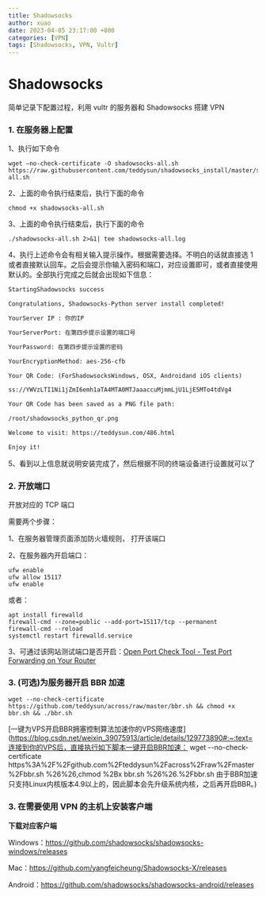 ```yaml
---
title: Shadowsocks
author: xuao
date: 2023-04-05 23:17:00 +800
categories: [VPN]
tags: [Shadowsocks, VPN, Vultr]
---
```


# Shadowsocks

简单记录下配置过程，利用 vultr 的服务器和 Shadowsocks 搭建 VPN

### 1. 在服务器上配置

1、执行如下命令

```shell
wget –no-check-certificate -O shadowsocks-all.sh https://raw.githubusercontent.com/teddysun/shadowsocks_install/master/shadowsocks-all.sh
```

2、上面的命令执行结束后，执行下面的命令

```shell
chmod +x shadowsocks-all.sh
```

3、上面的命令执行结束后，执行下面的命令

```shell
./shadowsocks-all.sh 2>&1| tee shadowsocks-all.log
```

4、执行上述命令会有相关输入提示操作。根据需要选择。不明白的话就直接选 1 或者直接默认回车。之后会提示你输入密码和端口，对应设置即可，或者直接使用默认的。全部执行完成之后就会出现如下信息：

```txt
StartingShadowsocks success

Congratulations, Shadowsocks-Python server install completed!

YourServer IP : 你的IP

YourServerPort: 在第四步提示设置的端口号

YourPassword: 在第四步提示设置的密码

YourEncryptionMethod: aes-256-cfb

Your QR Code: (ForShadowsocksWindows, OSX, Androidand iOS clients)

ss://YWVzLTI1Ni1jZmI6emh1aTA4MTA0MTJaaaccuMjmmLjU1LjE5MTo4tdVg4

Your QR Code has been saved as a PNG file path:

/root/shadowsocks_python_qr.png

Welcome to visit: https://teddysun.com/486.html

Enjoy it!
```

5、看到以上信息就说明安装完成了，然后根据不同的终端设备进行设置就可以了

### 2. 开放端口

开放对应的 TCP 端口

需要两个步骤：

1、在服务器管理页面添加防火墙规则， 打开该端口

2、在服务器内开启端口：

```shell
ufw enable
ufw allow 15117
ufw enable
```

或者：

```shell
apt install firewalld
firewall-cmd --zone=public --add-port=15117/tcp --permanent
firewall-cmd --reload
systemctl restart firewalld.service
```

3、可通过该网站测试端口是否开启：[Open Port Check Tool - Test Port Forwarding on Your Router](https://www.yougetsignal.com/tools/open-ports/)

### 3. (可选)为服务器开启 BBR 加速

```shell
wget --no-check-certificate https://github.com/teddysun/across/raw/master/bbr.sh && chmod +x bbr.sh && ./bbr.sh
```

[一键为VPS开启BBR拥塞控制算法加速你的VPS网络速度](https://blog.csdn.net/weixin_39075913/article/details/129773890#:~:text=连接到你的VPS后，直接执行如下脚本一键开启BBR加速： wget --no-check-certificate https%3A%2F%2Fgithub.com%2Fteddysun%2Facross%2Fraw%2Fmaster%2Fbbr.sh %26%26,chmod %2Bx bbr.sh %26%26.%2Fbbr.sh 由于BBR加速只支持Linux内核版本4.9以上的，因此脚本会先升级系统内核，之后再开启BBR。)

### 3. 在需要使用 VPN 的主机上安装客户端

**下载对应客户端**

Windows：https://github.com/shadowsocks/shadowsocks-windows/releases

Mac：https://github.com/yangfeicheung/Shadowsocks-X/releases

Android：https://github.com/shadowsocks/shadowsocks-android/releases

